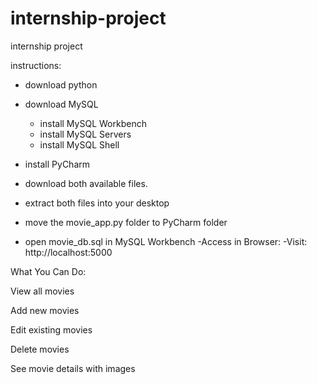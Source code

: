 # internship-project
internship project

instructions:

- download python
- download MySQL
   - install MySQL Workbench
   - install MySQL Servers
   - install MySQL Shell
- install PyCharm


- download both available files.
- extract both files into your desktop
- move the movie_app.py folder to PyCharm folder
- open movie_db.sql in MySQL Workbench
-Access in Browser:
   -Visit: http://localhost:5000

What You Can Do:

View all movies

Add new movies

Edit existing movies

Delete movies

See movie details with images
